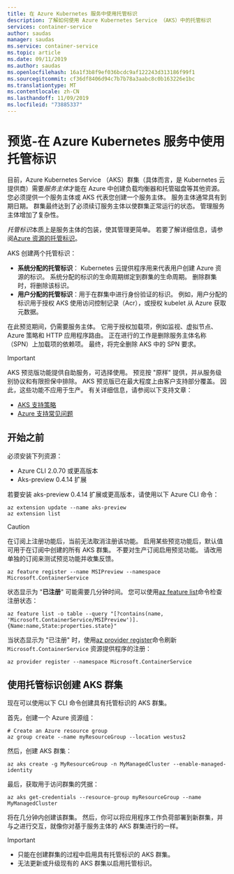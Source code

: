 ```yaml
---
title: 在 Azure Kubernetes 服务中使用托管标识
description: 了解如何使用 Azure Kubernetes Service （AKS）中的托管标识
services: container-service
author: saudas
manager: saudas
ms.service: container-service
ms.topic: article
ms.date: 09/11/2019
ms.author: saudas
ms.openlocfilehash: 16a1f3b8f9ef036bcdc9af122243d313186f99f1
ms.sourcegitcommit: cf36df8406d94c7b7b78a3aabc8c0b163226e1bc
ms.translationtype: MT
ms.contentlocale: zh-CN
ms.lasthandoff: 11/09/2019
ms.locfileid: "73885337"
---
```

# <a name="preview---use-managed-identities-in-azure-kubernetes-service"></a>预览-在 Azure Kubernetes 服务中使用托管标识

目前，Azure Kubernetes Service （AKS）群集（具体而言，是 Kubernetes 云提供商）需要*服务主体*才能在 Azure 中创建负载均衡器和托管磁盘等其他资源。 您必须提供一个服务主体或 AKS 代表您创建一个服务主体。 服务主体通常具有到期日期。 群集最终达到了必须续订服务主体以使群集正常运行的状态。 管理服务主体增加了复杂性。

*托管标识*本质上是服务主体的包装，使其管理更简单。 若要了解详细信息，请参阅[Azure 资源的托管标识](https://docs.microsoft.com/azure/active-directory/managed-identities-azure-resources/overview)。

AKS 创建两个托管标识：

- **系统分配的托管标识**： Kubernetes 云提供程序用来代表用户创建 Azure 资源的标识。 系统分配的标识的生命周期绑定到群集的生命周期。 删除群集时，将删除该标识。
- **用户分配的托管标识**：用于在群集中进行身份验证的标识。 例如，用户分配的标识用于授权 AKS 使用访问控制记录（Acr），或授权 kubelet 从 Azure 获取元数据。

在此预览期间，仍需要服务主体。 它用于授权加载项，例如监视、虚拟节点、Azure 策略和 HTTP 应用程序路由。 正在进行的工作是删除服务主体名称（SPN）上加载项的依赖项。 最终，将完全删除 AKS 中的 SPN 要求。

> [!IMPORTANT]
> AKS 预览版功能提供自助服务，可选择使用。 预览按 "原样" 提供，并从服务级别协议和有限担保中排除。 AKS 预览版已在最大程度上由客户支持部分覆盖。 因此，这些功能不应用于生产。 有关详细信息，请参阅以下支持文章：
>
> - [AKS 支持策略](support-policies.md)
> - [Azure 支持常见问题](faq.md)

## <a name="before-you-begin"></a>开始之前

必须安装下列资源：

- Azure CLI 2.0.70 或更高版本
- Aks-preview 0.4.14 扩展

若要安装 aks-preview 0.4.14 扩展或更高版本，请使用以下 Azure CLI 命令：

```azurecli
az extension update --name aks-preview
az extension list
```

> [!CAUTION]
> 在订阅上注册功能后，当前无法取消注册该功能。 启用某些预览功能后，默认值可用于在订阅中创建的所有 AKS 群集。 不要对生产订阅启用预览功能。 请改用单独的订阅来测试预览功能并收集反馈。

```azurecli-interactive
az feature register --name MSIPreview --namespace Microsoft.ContainerService
```

状态显示为 "**已注册**" 可能需要几分钟时间。 您可以使用[az feature list](https://docs.microsoft.com/cli/azure/feature?view=azure-cli-latest#az-feature-list)命令检查注册状态：

```azurecli-interactive
az feature list -o table --query "[?contains(name, 'Microsoft.ContainerService/MSIPreview')].{Name:name,State:properties.state}"
```

当状态显示为 "已注册" 时，使用[az provider register](https://docs.microsoft.com/cli/azure/provider?view=azure-cli-latest#az-provider-register)命令刷新 `Microsoft.ContainerService` 资源提供程序的注册：

```azurecli-interactive
az provider register --namespace Microsoft.ContainerService
```

## <a name="create-an-aks-cluster-with-managed-identities"></a>使用托管标识创建 AKS 群集

现在可以使用以下 CLI 命令创建具有托管标识的 AKS 群集。

首先，创建一个 Azure 资源组：

```azurecli-interactive
# Create an Azure resource group
az group create --name myResourceGroup --location westus2
```

然后，创建 AKS 群集：

```azurecli-interactive
az aks create -g MyResourceGroup -n MyManagedCluster --enable-managed-identity
```

最后，获取用于访问群集的凭据：

```azurecli-interactive
az aks get-credentials --resource-group myResourceGroup --name MyManagedCluster
```

将在几分钟内创建该群集。 然后，你可以将应用程序工作负荷部署到新群集，并与之进行交互，就像你对基于服务主体的 AKS 群集进行的一样。

> [!IMPORTANT]
>
> - 只能在创建群集的过程中启用具有托管标识的 AKS 群集。
> - 无法更新或升级现有的 AKS 群集以启用托管标识。
